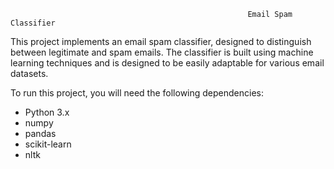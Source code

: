                                                          Email Spam Classifier 
								      
This project implements an email spam classifier, designed to distinguish between legitimate and spam emails. The classifier is built using machine learning techniques and is designed to be easily adaptable for various email datasets.


To run this project, you will need the following dependencies:

- Python 3.x
- numpy
- pandas
- scikit-learn
- nltk
